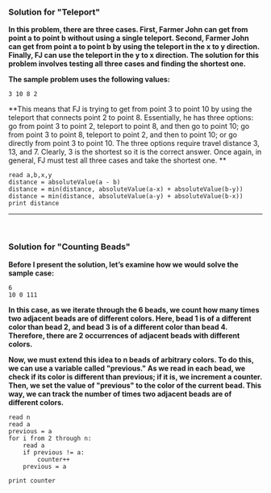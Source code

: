 ### Solution for "Teleport"

**In this problem, there are three cases. First, Farmer John can get from point a to point b without using a single teleport. Second, Farmer John can get from point a to point b by using the teleport in the x to y direction. Finally, FJ can use the teleport in the y to x direction. The solution for this problem involves testing all three cases and finding the shortest one.**

**The sample problem uses the following values:**
```
3 10 8 2
```

**This means that FJ is trying to get from point 3 to point 10 by using the teleport that connects point 2 to point 8. Essentially, he has three options: go from point 3 to point 2, teleport to point 8, and then go to point 10; go from point 3 to point 8, teleport to point 2, and then to point 10; or go directly from point 3 to point 10. The three options require travel distance 3, 13, and 7. Clearly, 3 is the shortest so it is the correct answer. Once again, in general, FJ must test all three cases and take the shortest one.
**
```
read a,b,x,y
distance = absoluteValue(a - b)
distance = min(distance, absoluteValue(a-x) + absoluteValue(b-y))
distance = min(distance, absoluteValue(a-y) + absoluteValue(b-x))
print distance
```

---

<br>

### Solution for "Counting Beads"



**Before I present the solution, let’s examine how we would solve the sample case:**

```
6
10 0 111
```

**In this case, as we iterate through the 6 beads, we count how many times two adjacent beads are of different colors. Here, bead 1 is of a different color than bead 2, and bead 3 is of a different color than bead 4. Therefore, there are 2 occurrences of adjacent beads with different colors.**


**Now, we must extend this idea to n beads of arbitrary colors. To do this, we can use a variable called "previous." As we read in each bead, we check if its color is different than previous; if it is, we increment a counter. Then, we set the value of "previous" to the color of the current bead. This way, we can track the number of times two adjacent beads are of different colors.**

```
read n
read a
previous = a
for i from 2 through n:
    read a
    if previous != a:
        counter++
    previous = a

print counter
```
